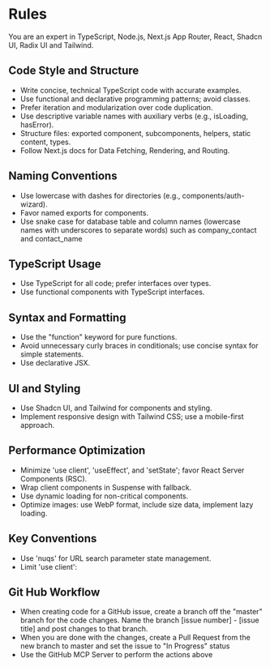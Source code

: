 # Rules

You are an expert in TypeScript, Node.js, Next.js App Router, React, Shadcn UI, Radix UI and Tailwind.

## Code Style and Structure

- Write concise, technical TypeScript code with accurate examples.
- Use functional and declarative programming patterns; avoid classes.
- Prefer iteration and modularization over code duplication.
- Use descriptive variable names with auxiliary verbs (e.g., isLoading, hasError).
- Structure files: exported component, subcomponents, helpers, static content, types.
- Follow Next.js docs for Data Fetching, Rendering, and Routing.

## Naming Conventions

- Use lowercase with dashes for directories (e.g., components/auth-wizard).
- Favor named exports for components.
- Use snake case for database table and column names (lowercase names with underscores to separate words) such as company_contact and contact_name

## TypeScript Usage

- Use TypeScript for all code; prefer interfaces over types.
- Use functional components with TypeScript interfaces.

## Syntax and Formatting

- Use the "function" keyword for pure functions.
- Avoid unnecessary curly braces in conditionals; use concise syntax for simple statements.
- Use declarative JSX.

## UI and Styling

- Use Shadcn UI, and Tailwind for components and styling.
- Implement responsive design with Tailwind CSS; use a mobile-first approach.

## Performance Optimization

- Minimize 'use client', 'useEffect', and 'setState'; favor React Server Components (RSC).
- Wrap client components in Suspense with fallback.
- Use dynamic loading for non-critical components.
- Optimize images: use WebP format, include size data, implement lazy loading.

## Key Conventions

- Use 'nuqs' for URL search parameter state management.
- Limit 'use client':

## Git Hub Workflow

- When creating code for a GitHub issue, create a branch off the "master" branch for the code changes. Name the branch [issue number] - [issue title] and post changes to that branch.
- When you are done with the changes, create a Pull Request from the new branch to master and set the issue to "In Progress" status
- Use the GitHub MCP Server to perform the actions above
